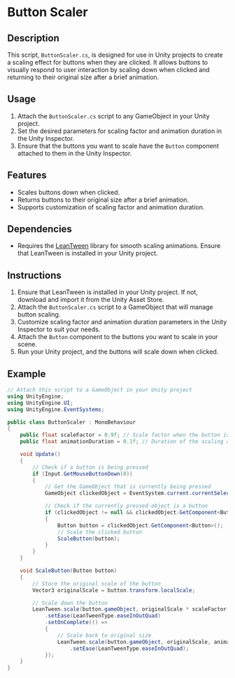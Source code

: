 # Button Scaler

## Description
This script, `ButtonScaler.cs`, is designed for use in Unity projects to create a scaling effect for buttons when they are clicked. It allows buttons to visually respond to user interaction by scaling down when clicked and returning to their original size after a brief animation.

## Usage
1. Attach the `ButtonScaler.cs` script to any GameObject in your Unity project.
2. Set the desired parameters for scaling factor and animation duration in the Unity Inspector.
3. Ensure that the buttons you want to scale have the `Button` component attached to them in the Unity Inspector.

## Features
- Scales buttons down when clicked.
- Returns buttons to their original size after a brief animation.
- Supports customization of scaling factor and animation duration.

## Dependencies
- Requires the [LeanTween](https://assetstore.unity.com/packages/tools/animation/leantween-3595#description) library for smooth scaling animations. Ensure that LeanTween is installed in your Unity project.

## Instructions
1. Ensure that LeanTween is installed in your Unity project. If not, download and import it from the Unity Asset Store.
2. Attach the `ButtonScaler.cs` script to a GameObject that will manage button scaling.
3. Customize scaling factor and animation duration parameters in the Unity Inspector to suit your needs.
4. Attach the `Button` component to the buttons you want to scale in your scene.
5. Run your Unity project, and the buttons will scale down when clicked.

## Example
```csharp
// Attach this script to a GameObject in your Unity project
using UnityEngine;
using UnityEngine.UI;
using UnityEngine.EventSystems;

public class ButtonScaler : MonoBehaviour
{
    public float scaleFactor = 0.9f; // Scale factor when the button is clicked
    public float animationDuration = 0.1f; // Duration of the scaling animation

    void Update()
    {
        // Check if a button is being pressed
        if (Input.GetMouseButtonDown(0))
        {
            // Get the GameObject that is currently being pressed
            GameObject clickedObject = EventSystem.current.currentSelectedGameObject;

            // Check if the currently pressed object is a button
            if (clickedObject != null && clickedObject.GetComponent<Button>() != null)
            {
                Button button = clickedObject.GetComponent<Button>();
                // Scale the clicked button
                ScaleButton(button);
            }
        }
    }

    void ScaleButton(Button button)
    {
        // Store the original scale of the button
        Vector3 originalScale = button.transform.localScale;

        // Scale down the button
        LeanTween.scale(button.gameObject, originalScale * scaleFactor, animationDuration)
            .setEase(LeanTweenType.easeInOutQuad)
            .setOnComplete(() =>
            {
                // Scale back to original size
                LeanTween.scale(button.gameObject, originalScale, animationDuration)
                    .setEase(LeanTweenType.easeInOutQuad);
            });
    }
}
